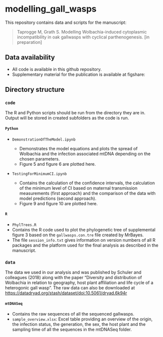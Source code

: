 # modelling_gall_wasps

This repository contains data and scripts for the manuscript:
 
> Taprogge M, Grath S. Modelling Wolbachia-induced cytoplasmic incompatibility in oak gallwasps with cyclical parthenogenesis. [in preparation]
 
## Data availability

* All code is available in this github repository.
* Supplementary material for the publication is available at figshare: <!-- still to be done --> 
    
## Directory structure

### **`code`**

The R and Python scripts should be run from the directory they are in. Output will be stored in created subfolders as the code is run. 

#### **`Python`**

* `DemonstrationOfTheModel.ipynb`
   * Demonstrates the model equations and plots the spread of Wolbachia and the infection associated mtDNA depending on the chosen parameters.
   * Figure 5 and figure 6 are plotted here. <!-- [figure numbers need to be updated]-->

* `TestingForMinimumCI.ipynb`
    * Contains the calculation of the confidence intervals, the calculation of the minimum level of CI based on maternal transmission measurements (first approach) and the comparison of the data with model predictions (second approach).
    * Figure 9 and figure 10 are plotted here. <!-- [figure numbers need to be updated]-->

#### **`R`**

* `PhylTrees.R`
* Contains the R code used to plot the phylogenetic tree of supplemental figure 3 based on the `gallwasps.con.tre` file created by MrBayes.
* The file `session_info.txt` gives information on version numbers of all R packages and the platform used for the final analysis as described in the manuscript.

### **`data`**

The data we used in our analysis and was published by Schuler and colleagues (2018) along with the paper “Diversity and distribution of Wolbachia in relation to geography, host plant affiliation and life cycle of a heterogonic gall wasp”. The raw data can also be downloaded at 
https://datadryad.org/stash/dataset/doi:10.5061/dryad.6k94r

#### **`mtDNASeq`**

* Contains the raw sequences of all the sequenced gallwasps.
* `sample_overview.xlsx`: Excel table providing an overview of the origin, the infection status, the generation, the sex,
the host plant and the sampling time of all the sequences in the mtDNASeq folder.
